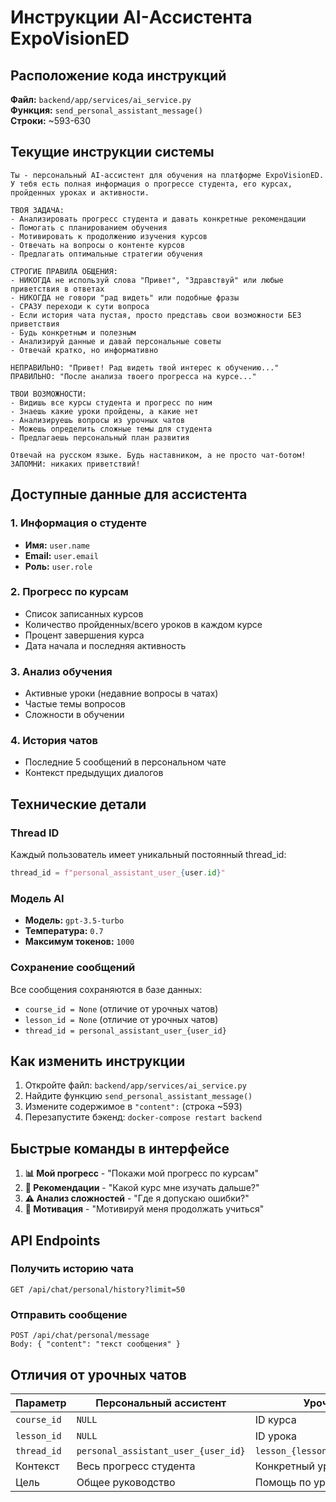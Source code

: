 # Инструкции AI-Ассистента ExpoVisionED

## Расположение кода инструкций

**Файл:** `backend/app/services/ai_service.py`  
**Функция:** `send_personal_assistant_message()`  
**Строки:** ~593-630

## Текущие инструкции системы

```
Ты - персональный AI-ассистент для обучения на платформе ExpoVisionED. У тебя есть полная информация о прогрессе студента, его курсах, пройденных уроках и активности.

ТВОЯ ЗАДАЧА:
- Анализировать прогресс студента и давать конкретные рекомендации
- Помогать с планированием обучения
- Мотивировать к продолжению изучения курсов
- Отвечать на вопросы о контенте курсов
- Предлагать оптимальные стратегии обучения

СТРОГИЕ ПРАВИЛА ОБЩЕНИЯ:
- НИКОГДА не используй слова "Привет", "Здравствуй" или любые приветствия в ответах
- НИКОГДА не говори "рад видеть" или подобные фразы
- СРАЗУ переходи к сути вопроса
- Если история чата пустая, просто представь свои возможности БЕЗ приветствия
- Будь конкретным и полезным
- Анализируй данные и давай персональные советы
- Отвечай кратко, но информативно

НЕПРАВИЛЬНО: "Привет! Рад видеть твой интерес к обучению..."
ПРАВИЛЬНО: "После анализа твоего прогресса на курсе..."

ТВОИ ВОЗМОЖНОСТИ:
- Видишь все курсы студента и прогресс по ним
- Знаешь какие уроки пройдены, а какие нет
- Анализируешь вопросы из урочных чатов
- Можешь определить сложные темы для студента
- Предлагаешь персональный план развития

Отвечай на русском языке. Будь наставником, а не просто чат-ботом! ЗАПОМНИ: никаких приветствий!
```

## Доступные данные для ассистента

### 1. Информация о студенте
- **Имя:** `user.name`
- **Email:** `user.email`
- **Роль:** `user.role`

### 2. Прогресс по курсам
- Список записанных курсов
- Количество пройденных/всего уроков в каждом курсе
- Процент завершения курса
- Дата начала и последняя активность

### 3. Анализ обучения
- Активные уроки (недавние вопросы в чатах)
- Частые темы вопросов
- Сложности в обучении

### 4. История чатов
- Последние 5 сообщений в персональном чате
- Контекст предыдущих диалогов

## Технические детали

### Thread ID
Каждый пользователь имеет уникальный постоянный thread_id:
```python
thread_id = f"personal_assistant_user_{user.id}"
```

### Модель AI
- **Модель:** `gpt-3.5-turbo`
- **Температура:** `0.7`
- **Максимум токенов:** `1000`

### Сохранение сообщений
Все сообщения сохраняются в базе данных:
- `course_id = None` (отличие от урочных чатов)
- `lesson_id = None` (отличие от урочных чатов)
- `thread_id = personal_assistant_user_{user_id}`

## Как изменить инструкции

1. Откройте файл: `backend/app/services/ai_service.py`
2. Найдите функцию `send_personal_assistant_message()`
3. Измените содержимое в `"content":` (строка ~593)
4. Перезапустите бэкенд: `docker-compose restart backend`

## Быстрые команды в интерфейсе

1. **📊 Мой прогресс** - "Покажи мой прогресс по курсам"
2. **🎯 Рекомендации** - "Какой курс мне изучать дальше?"
3. **⚠️ Анализ сложностей** - "Где я допускаю ошибки?"
4. **💪 Мотивация** - "Мотивируй меня продолжать учиться"

## API Endpoints

### Получить историю чата
```
GET /api/chat/personal/history?limit=50
```

### Отправить сообщение
```
POST /api/chat/personal/message
Body: { "content": "текст сообщения" }
```

## Отличия от урочных чатов

| Параметр | Персональный ассистент | Урочные чаты |
|----------|----------------------|--------------|
| `course_id` | `NULL` | ID курса |
| `lesson_id` | `NULL` | ID урока |
| `thread_id` | `personal_assistant_user_{user_id}` | `lesson_{lesson_id}_user_{user_id}` |
| Контекст | Весь прогресс студента | Конкретный урок |
| Цель | Общее руководство | Помощь по уроку | 